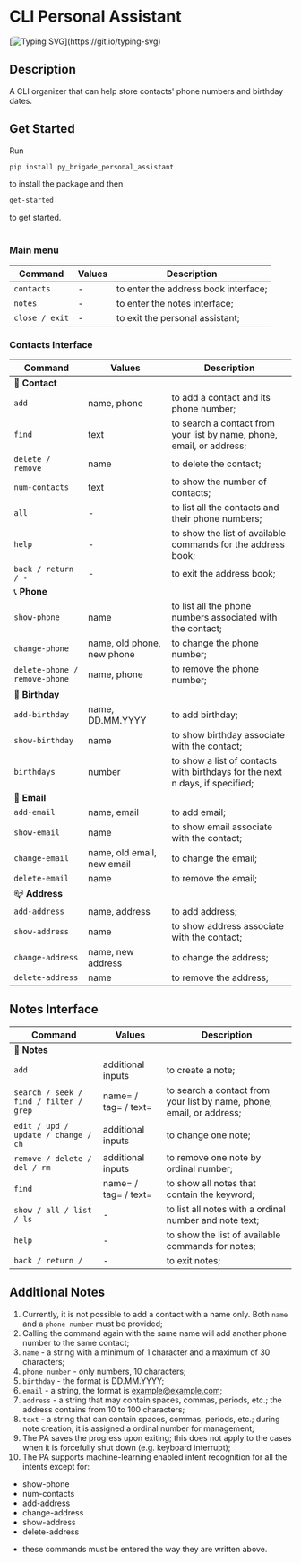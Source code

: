 # CLI Personal Assistant
[![Typing SVG](https://readme-typing-svg.herokuapp.com?color=%2336BCF7&lines=Welcome,+Agent++007!)](https://git.io/typing-svg)

## Description
A CLI organizer that can help store contacts' phone numbers and birthday dates.

## Get Started

Run 
```bash
pip install py_brigade_personal_assistant
```
to install the package and then 
```bash
get-started
```
to get started.<br><br>

### Main menu
| Command                         |    Values                                 | Description                                                                |
| ---                             |  ---                                      | ---                                                                        |
| `contacts`                      |   -                                       | to enter the address book interface;                                       |
| `notes`                         |   -                                       | to enter the notes interface;                                              |
| `close / exit`                  |   -                                       | to exit the personal assistant;                                            |


### Contacts Interface
| Command                         |    Values                                 | Description                                                                |
| ---                             |  ---                                      | ---                                                                        |
| 🤙 __Contact__                                                                                                                                           |
| `add`                           |   name, phone                             | to add a contact and its phone number;                                     |
| `find`                          |   text                                    | to search a contact from your list by name, phone, email, or address;      |
| `delete / remove`               |   name                                    | to delete the contact;                                                     |
| `num-contacts`                  |   text                                    | to show the number of contacts;                                            |
| `all`                           |   -                                       | to list all the contacts and their phone numbers;                          |
| `help`                          |   -                                       | to show the list of available commands for the address book;               |
| `back / return / -`             |   -                                       | to exit the address book;                                                  |
| 📞 __Phone__                                                                                                                                             |
| `show-phone`                    |   name                                    | to list all the phone numbers associated with the contact;                 |
| `change-phone`                  |   name, old phone, new phone              | to change the phone number;                                                |
| `delete-phone / remove-phone`   |   name, phone                             | to remove the phone number;                                                |
| 🎂 __Birthday__                                                                                                                                           |
| `add-birthday`                  |   name, DD.MM.YYYY                        | to add birthday;                                                            |
| `show-birthday`                 |   name                                    | to show birthday associate with the contact;                                |
| `birthdays`                     |   number                                  | to show a list of contacts with birthdays for the next n days, if specified;|
| 📩 __Email__                                                                                                                                              |
| `add-email`                     |   name, email                             | to add email;                                                               |
| `show-email`                    |   name                                    | to show email associate with the contact;                                   |
| `change-email`                  |   name, old email, new email              | to change the email;                                                        |
| `delete-email`                  |   name                                    | to remove the email;                                                        |
| 📪 __Address__                                                                                                                                            |
| `add-address`                   |   name, address                           | to add address;                                                             |
| `show-address`                  |   name                                    | to show address associate with the contact;                                 |
| `change-address`                |   name, new address                       | to change the address;                                                      |
| `delete-address`                |   name                                    | to remove the address;                                                      |


## Notes Interface
| Command                                  |    Values                                                 | Description                                                                |
| ---                                      |  ---                                                      | ---                                                                        |
| 📝 __Notes__                                                                                                                                                                       |
| `add`                                    |   additional inputs                                       | to create a note;                                                          |
| `search / seek / find / filter / grep`   |   name=<text> / tag=<text> / text=<text>                  | to search a contact from your list by name, phone, email, or address;      |
| `edit / upd / update / change / ch`      |   additional inputs                                       | to change one note;                                                        |
| `remove / delete / del / rm`             |   additional inputs                                       | to remove one note by ordinal number;                                      |
| `find`                                   |   name=<text> / tag=<text> / text=<text>                  | to show all notes that contain the keyword;                                |
| `show / all / list / ls`                 |   -                                                       | to list all notes with a ordinal number and note text;                     |
| `help`                                   |   -                                                       | to show the list of available commands for notes;                          |
| `back / return / `                       |   -                                                       | to exit notes;                                                             |


## Additional Notes

1. Currently, it is not possible to add a contact with a name only. Both `name` and a `phone number` must be provided;
2. Calling the command again with the same name will add another phone number to the same contact;
3. `name` - a string with a minimum of 1 character and a maximum of 30 characters;
4. `phone number` - only numbers, 10 characters;
5. `birthday` - the format is DD.MM.YYYY;
6. `email` - a string, the format is example@example.com;
7. `address` - a string that may contain spaces, commas, periods, etc.; the address contains from 10 to 100 characters;
8. `text` - a string that can contain spaces, commas, periods, etc.; during note creation, it is assigned a ordinal number for management;
9. The PA saves the progress upon exiting; this does not apply to the cases when it is forcefully shut down (e.g. keyboard interrupt);
10. The PA supports machine-learning enabled intent recognition for all the intents except for:

- show-phone
- num-contacts
- add-address
- change-address
- show-address
- delete-address
+ these commands must be entered the way they are written above.